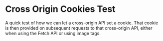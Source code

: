 # Cross Origin Cookies Test

A quick test of how we can let a cross-origin API set a cookie. That cookie is then provided on subsequent requests to that cross-origin API, either when using the Fetch API or using image tags.
